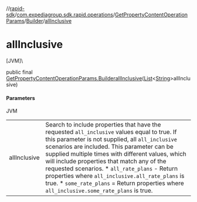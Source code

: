 //[rapid-sdk](../../../../index.md)/[com.expediagroup.sdk.rapid.operations](../../index.md)/[GetPropertyContentOperationParams](../index.md)/[Builder](index.md)/[allInclusive](all-inclusive.md)

# allInclusive

[JVM]\

public final [GetPropertyContentOperationParams.Builder](index.md)[allInclusive](all-inclusive.md)([List](https://docs.oracle.com/javase/8/docs/api/java/util/List.html)&lt;[String](https://docs.oracle.com/javase/8/docs/api/java/lang/String.html)&gt;allInclusive)

#### Parameters

JVM

| | |
|---|---|
| allInclusive | Search to include properties that have the requested `all_inclusive` values equal to true. If this parameter is not supplied, all `all_inclusive` scenarios are included. This parameter can be supplied multiple times with different values, which will include properties that match any of the requested scenarios.   * `all_rate_plans` - Return properties where `all_inclusive.all_rate_plans` is true.   * `some_rate_plans` = Return properties where `all_inclusive.some_rate_plans` is true. |
